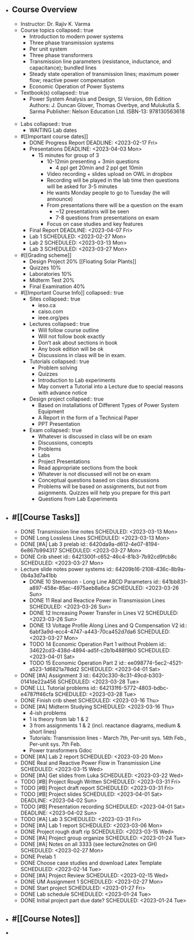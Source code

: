 - ## Course Overview
	- Instructor: Dr. Rajiv K. Varma
	- Course topics
	  collapsed:: true
		- Introduction to modern power systems
		- Three phase transmission systems
		- Per unit system
		- Three phase transformers
		- Transmission line parameters (resistance, inductance, and
		  capacitance); bundled lines
		- Steady state operation of transmission lines; maximum power flow;
		  reactive power compensation
		- Economic Operation of Power Systems
	- Textbook(s)
	  collapsed:: true
		- Power System Analysis and Design, SI Version, 6th Edition
		  Authors: J. Duncan Glover, Thomas Overbye, and Mulukutla S. Sarma
		  Publisher: Nelson Education Ltd.
		  ISBN-13: 978130563618
		-
	- Labs
	  collapsed:: true
		- WAITING Lab dates
	- #[[Important course dates]]
		- DONE Progress Report
		  DEADLINE: <2023-02-17 Fri>
		- Presentations
		  DEADLINE: <2023-04-03 Mon>
			- 15 minutes for group of 3
				- 10-12min presenting + 3min questions
					- 4 ppl get 20min and 2 ppl get 10min
				- Video recording + slides upload on OWL in dropbox
				- Recording will be played in the lab time then questions will be asked for 3-5 minutes
				- He wants Monday people to go to Tuesday (he will announce)
				- From presentations there will be a question on the exam
					- ~12 presentations will be seen
					- 7-8 questions from presentations on exam
				- Focus on case studies and key features
		- Final Report
		  DEADLINE: <2023-04-07 Fri>
		- Lab 1
		  SCHEDULED: <2023-02-27 Mon>
		- Lab 2
		  SCHEDULED: <2023-03-13 Mon>
		- Lab 3
		  SCHEDULED: <2023-03-27 Mon>
	- #[[Grading scheme]]
		- Design Project 20% [[Floating Solar Plants]]
		- Quizzes 10%
		- Laboratories 10%
		- Midterm Test 20%
		- Final Examination 40%
	- #[[Important Course Info]]
	  collapsed:: true
		- Sites
		  collapsed:: true
			- ieso.ca
			- caiso.com
			- ieee.org/pes
		- Lectures
		  collapsed:: true
			- Will follow course outline
			- Will not follow book exactly
			- Don’t ask about sections in book
			- Any book edition will be ok
			- Discussions in class will be in exam.
		- Tutorials
		  collapsed:: true
			- Problem solving
			- Quizzes
			- Introduction to Lab experiments
			- May convert a Tutorial into a Lecture due to special reasons with
			  advance notice
		- Design project
		  collapsed:: true
			- Based on installations of Different Types of Power System Equipment
			- A Report in the form of a Technical Paper
			- PPT Presentation
		- Exam
		  collapsed:: true
			- Whatever is discussed in class will be on exam
			- Discussions, concepts
			- Problems
			- Labs
			- Project Presentations
			- Read appropriate sections from the book
			- Whatever is not discussed will not be on exam
			- Conceptual questions based on class discussions
			- Problems will be based on assignments, but not from asignments. Quizzes will help you prepare for this part
			- Questions from Lab Experiments
- ## #[[Course Tasks]]
	- DONE Transmission line notes
	  SCHEDULED: <2023-03-13 Mon>
	- DONE Long Lossless Lines
	  SCHEDULED: <2023-03-13 Mon>
	- DONE [#A] Lab 3 prelab
	  id:: 6420da9a-d612-4e07-8194-6e867b994317
	  SCHEDULED: <2023-03-27 Mon>
	- DONE Crib sheet
	  id:: 6421300f-c652-46c4-81b3-7b92cd9fcb8c
	  SCHEDULED: <2023-03-27 Mon>
	- Lecture slide notes power systems
	  id:: 64209b16-2108-436c-8b9a-0b4a3d7a41bb
		- DONE  10 Stevenson - Long Line ABCD Parameters
		  id:: 641bb831-a897-458e-85ac-4975aeb8a6ca
		  SCHEDULED: <2023-03-26 Sun>
		- DONE 11 Real and Reactice Power in Transmission Lines
		  SCHEDULED: <2023-03-26 Sun>
		- DONE 12 Increasing Power Transfer in Lines V2
		  SCHEDULED: <2023-03-26 Sun>
		- DONE 13 Voltage Profile Along Lines and Q Compensation V2
		  id:: 6abf3a9d-ecc4-4747-a443-70ca452d7da6
		  SCHEDULED: <2023-03-27 Mon>
		- TODO 14 Economic Operation Part 1 without Problem
		  id:: 34622cd3-438d-4894-ad5f-c2b1b488f9b0
		  SCHEDULED: <2023-04-01 Sat>
		- TODO 15 Economic Operation Part 2
		  id:: ee098774-5ec2-4521-a523-1d6821a78dd2
		  SCHEDULED: <2023-04-01 Sat>
	- DONE [#A] Assignment 3
	  id:: 6420c330-8c31-49cd-b303-0141de22a456
	  SCHEDULED: <2023-03-28 Tue>
	- DONE LLL Tutorial problems
	  id:: 642131f6-5772-4803-bdbc-e4787ff46cfa
	  SCHEDULED: <2023-03-28 Tue>
	- DONE Finish crib sheet
	  SCHEDULED: <2023-03-16 Thu>
	- DONE [#A] Midterm Studying
	  SCHEDULED: <2023-03-16 Thu>
		- 4-ish problems
		- 1 is theory from lab 1 & 2
		- 3 from assignments 1 & 2 (incl. reactance diagrams, medium & short lines)
		- Tutorials:  Transmission lines - March 7th, Per-unit sys. 14th Feb.,  Per-unit sys. 7th Feb.
		- Power transformers Gdoc
	- DONE [#A] Lab 2 report
	  SCHEDULED: <2023-03-20 Mon>
	- DONE Real and Reactive Power Flow in Transmission Line
	  SCHEDULED: <2023-03-15 Wed>
	- DONE [#A] Get slides from Luka
	  SCHEDULED: <2023-03-22 Wed>
	- TODO [#B] Project Rough Written
	  SCHEDULED: <2023-03-31 Fri>
	- TODO [#B] Project draft report
	  SCHEDULED: <2023-03-31 Fri>
	- TODO [#B] Project slides
	  SCHEDULED: <2023-04-01 Sat>
	  DEADLINE: <2023-04-02 Sun>
	- TODO [#B] Presentation recording
	  SCHEDULED: <2023-04-01 Sat>
	  DEADLINE: <2023-04-02 Sun>
	- TODO [#A] Lab 3
	  SCHEDULED: <2023-03-31 Fri>
	- DONE [#A] Lab 1 report 
	  SCHEDULED: <2023-03-06 Mon>
	- DONE Project rough draft rip
	  SCHEDULED: <2023-03-15 Wed>
	- DONE [#A] Project group organize
	  SCHEDULED: <2023-01-24 Tue>
	- DONE [#A] Notes on all 3333 (see lecture2notes on GH)
	  SCHEDULED: <2023-02-27 Mon>
	- DONE Prelab 1
	- DONE Choose case studies and download Latex Template
	  SCHEDULED: <2023-02-14 Tue>
	- DONE [#A] Project Review
	  SCHEDULED: <2023-02-15 Wed>
	- DONE UM Assignment 1
	  SCHEDULED: <2023-02-27 Mon>
	- DONE Start project
	  SCHEDULED: <2023-01-27 Fri>
	- DONE Lab schedule
	  SCHEDULED: <2023-01-24 Tue>
	- DONE Initial project part due date?
	  SCHEDULED: <2023-01-24 Tue>
- ## #[[Course Notes]]
-